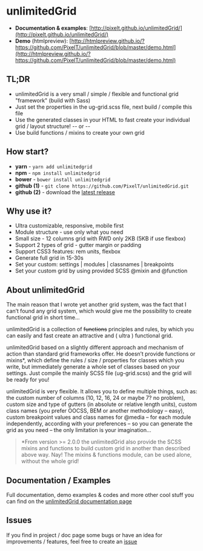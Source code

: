 # unlimitedGrid

- **Documentation & examples**: [http://pixelt.github.io/unlimitedGrid/](http://pixelt.github.io/unlimitedGrid/)
- **Demo** (htmlpreview): [http://htmlpreview.github.io/?https://github.com/PixelT/unlimitedGrid/blob/master/demo.html](http://htmlpreview.github.io/?https://github.com/PixelT/unlimitedGrid/blob/master/demo.html)

## TL;DR

- unlimitedGrid is a very small / simple / flexible and functional grid "framework" (build with Sass)
- Just set the properties in the ug-grid.scss file, next build / compile this file
- Use the generated classes in your HTML to fast create your individual grid / layout structure!
-- or --
- Use build functions / mixins to create your own grid

## How start? ##

- **yarn** - ```yarn add unlimitedgrid```
- **npm** - ```npm install unlimitedgrid```
- **bower** - ```bower install unlimitedgrid```
- **github (1)** - ```git clone https://github.com/PixelT/unlimitedGrid.git```
- **github (2)** - download the [latest release](https://github.com/PixelT/unlimitedGrid/releases/latest)

## Why use it? ##

- Ultra customizable, responsive, mobile first
- Module structure - use only what you need
- Small size - 12 columns grid with RWD only 2KB (5KB if use flexbox)
- Support 2 types of grid - gutter margin or padding
- Support CSS3 features: rem units, flexbox
- Generate full grid in 15-30s
- Set your custom: settings | modules | classnames | breakpoints
- Set your custom grid by using provided SCSS @mixin and @function

## About unlimitedGrid

The main reason that I wrote yet another grid system, was the fact that I can’t found any grid system, which would give me the possibility to create functional grid in short time…

unlimitedGrid is a collection of ~~functions~~ principles and rules, by which you can easily and fast create an attractive and ( ultra ) functional grid.

unlimitedGrid based on a slightly different approach and mechanism of action than standard grid frameworks offer. He doesn’t provide functions or mixins*, which define the rules / size / properties for classes which you write, but immediately generate a whole set of classes based on your settings. Just compile the mainly SCSS file (ug-grid.scss) and the grid will be ready for you!

unlimitedGrid is very flexible. It allows you to define multiple things, such as: the custom number of columns (10, 12, 16, 24 or maybe 7? no problem), custom size and type of gutters (in absolute or relative length units), custom class names (you prefer OOCSS, BEM or another methodology – easy), custom breakpoint values and class names for @media – for each module independently, according with your preferences – so you can generate the grid as you need – the only limitation is your imagination…

> *From version >= 2.0.0 the unlimitedGrid also provide the SCSS mixins and functions to build custom grid in another than described above way. Nay! The mixins & functions module, can be used alone, without the whole grid!

## Documentation / Examples

Full documentation, demo examples & codes and more other cool stuff you can find on the [unlimitedGrid documentation page](http://pixelt.github.io/unlimitedGrid/)

## Issues

If you find in project / doc page some bugs or have an idea for improvements / features, feel free to create an [issue](https://github.com/PixelT/unlimitedGrid/issues)
